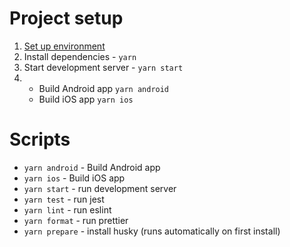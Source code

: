 # Project setup

1. [Set up environment](https://reactnative.dev/docs/environment-setup)
2. Install dependencies - `yarn`
3. Start development server - `yarn start`
4. - Build Android app `yarn android`
   - Build iOS app `yarn ios`

# Scripts

- `yarn android` - Build Android app
- `yarn ios` - Build iOS app
- `yarn start` - run development server
- `yarn test` - run jest
- `yarn lint` - run eslint
- `yarn format` - run prettier
- `yarn prepare` - install husky (runs automatically on first install)
